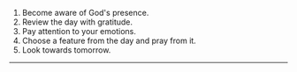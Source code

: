 1. Become aware of God's presence.
2. Review the day with gratitude.
3. Pay attention to your emotions.
4. Choose a feature from the day and pray from it.
5. Look towards tomorrow.

---
